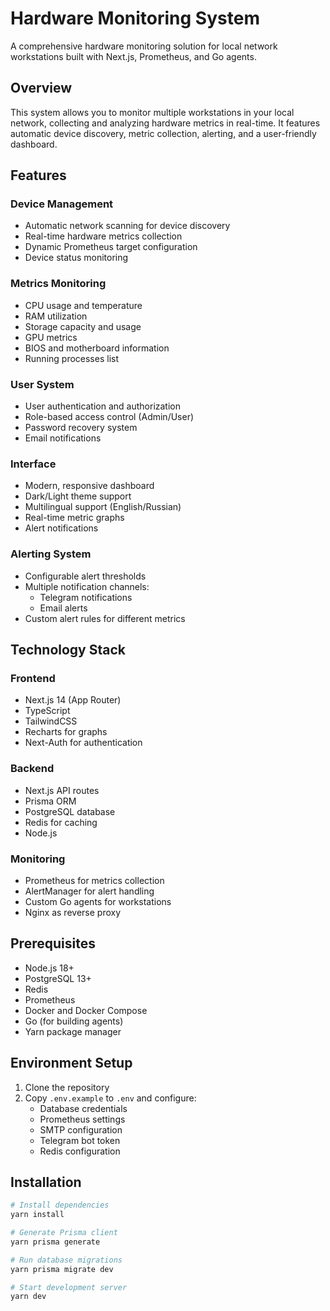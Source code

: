 # Hardware Monitoring System

A comprehensive hardware monitoring solution for local network workstations built with Next.js, Prometheus, and Go agents.

## Overview

This system allows you to monitor multiple workstations in your local network, collecting and analyzing hardware metrics in real-time. It features automatic device discovery, metric collection, alerting, and a user-friendly dashboard.

## Features

### Device Management
- Automatic network scanning for device discovery
- Real-time hardware metrics collection
- Dynamic Prometheus target configuration
- Device status monitoring

### Metrics Monitoring
- CPU usage and temperature
- RAM utilization
- Storage capacity and usage
- GPU metrics
- BIOS and motherboard information
- Running processes list

### User System
- User authentication and authorization
- Role-based access control (Admin/User)
- Password recovery system
- Email notifications

### Interface
- Modern, responsive dashboard
- Dark/Light theme support
- Multilingual support (English/Russian)
- Real-time metric graphs
- Alert notifications

### Alerting System
- Configurable alert thresholds
- Multiple notification channels:
  - Telegram notifications
  - Email alerts
- Custom alert rules for different metrics

## Technology Stack

### Frontend
- Next.js 14 (App Router)
- TypeScript
- TailwindCSS
- Recharts for graphs
- Next-Auth for authentication

### Backend
- Next.js API routes
- Prisma ORM
- PostgreSQL database
- Redis for caching
- Node.js

### Monitoring
- Prometheus for metrics collection
- AlertManager for alert handling
- Custom Go agents for workstations
- Nginx as reverse proxy

## Prerequisites

- Node.js 18+
- PostgreSQL 13+
- Redis
- Prometheus
- Docker and Docker Compose
- Go (for building agents)
- Yarn package manager

## Environment Setup

1. Clone the repository
2. Copy `.env.example` to `.env` and configure:
   - Database credentials
   - Prometheus settings
   - SMTP configuration
   - Telegram bot token
   - Redis configuration

## Installation

```bash
# Install dependencies
yarn install

# Generate Prisma client
yarn prisma generate

# Run database migrations
yarn prisma migrate dev

# Start development server
yarn dev
```
